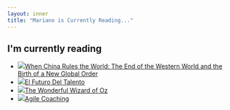 ```yaml
---
layout: inner
title: "Mariano is Currently Reading..."
---
```

<h2>I'm currently reading</h2>
<ul class='books'>
<li><img src='http://i2.listal.com/image/products/50/1594201854/books/1594201854.jpg'/><a href='http://www.listal.com/book/china-rules-world-end-western-martin-jacques'>When China Rules the World: The End of the Western World and the Birth of a New Global Order</a></li>
<li><img src='http://i2.listal.com/image/3024454/50full.jpg'/><a href='http://www.listal.com/book/futuro-del-talento-el'>El Futuro Del Talento</a></li>
<li><img src='http://i2.listal.com/image/products/50/0140621679/books/0140621679.jpg'/><a href='http://www.listal.com/book/wonderful-wizard-oz-lfrank-baum'>The Wonderful Wizard of Oz</a></li>
<li><img src='http://i2.listal.com/image/products/50/1934356433/books/1934356433.jpg'/><a href='http://www.listal.com/book/agile-coaching'>Agile Coaching</a></li>
</ul>
